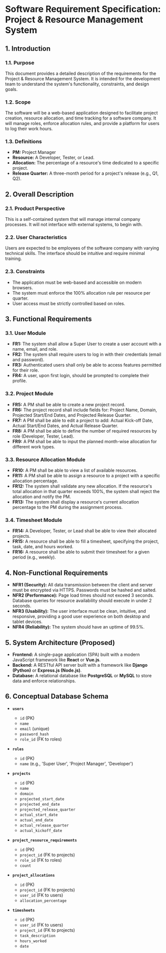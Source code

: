# Software Requirement Specification: Project & Resource Management System

## 1. Introduction

### 1.1. Purpose
This document provides a detailed description of the requirements for the Project & Resource Management System. It is intended for the development team to understand the system's functionality, constraints, and design goals.

### 1.2. Scope
The software will be a web-based application designed to facilitate project creation, resource allocation, and time tracking for a software company. It will manage roles, enforce allocation rules, and provide a platform for users to log their work hours.

### 1.3. Definitions
- **PM:** Project Manager
- **Resource:** A Developer, Tester, or Lead.
- **Allocation:** The percentage of a resource's time dedicated to a specific project.
- **Release Quarter:** A three-month period for a project's release (e.g., Q1, Q2).

## 2. Overall Description

### 2.1. Product Perspective
This is a self-contained system that will manage internal company processes. It will not interface with external systems, to begin with.

### 2.2. User Characteristics
Users are expected to be employees of the software company with varying technical skills. The interface should be intuitive and require minimal training.

### 2.3. Constraints
- The application must be web-based and accessible on modern browsers.
- The system must enforce the 100% allocation rule per resource per quarter.
- User access must be strictly controlled based on roles.

## 3. Functional Requirements

### 3.1. User Module
- **FR1:** The system shall allow a Super User to create a user account with a name, email, and role.
- **FR2:** The system shall require users to log in with their credentials (email and password).
- **FR3:** Authenticated users shall only be able to access features permitted for their role.
- **FR4:** A user, upon first login, should be prompted to complete their profile.

### 3.2. Project Module
- **FR5:** A PM shall be able to create a new project record.
- **FR6:** The project record shall include fields for: Project Name, Domain, Projected Start/End Dates, and Projected Release Quarter.
- **FR7:** A PM shall be able to edit a project to add: Actual Kick-off Date, Actual Start/End Dates, and Actual Release Quarter.
- **FR8:** A PM shall be able to define the number of required resources by role (Developer, Tester, Lead).
- **FR9:** A PM shall be able to input the planned month-wise allocation for different work types.

### 3.3. Resource Allocation Module
- **FR10:** A PM shall be able to view a list of available resources.
- **FR11:** A PM shall be able to assign a resource to a project with a specific allocation percentage.
- **FR12:** The system shall validate any new allocation. If the resource's total allocation in that quarter exceeds 100%, the system shall reject the allocation and notify the PM.
- **FR13:** The system shall display a resource's current allocation percentage to the PM during the assignment process.

### 3.4. Timesheet Module
- **FR14:** A Developer, Tester, or Lead shall be able to view their allocated projects.
- **FR15:** A resource shall be able to fill a timesheet, specifying the project, task, date, and hours worked.
- **FR16:** A resource shall be able to submit their timesheet for a given period (e.g., weekly).

## 4. Non-Functional Requirements

- **NFR1 (Security):** All data transmission between the client and server must be encrypted via HTTPS. Passwords must be hashed and salted.
- **NFR2 (Performance):** Page load times should not exceed 3 seconds. Database queries for resource availability should execute in under 2 seconds.
- **NFR3 (Usability):** The user interface must be clean, intuitive, and responsive, providing a good user experience on both desktop and tablet devices.
- **NFR4 (Reliability):** The system should have an uptime of 99.5%.

## 5. System Architecture (Proposed)

- **Frontend:** A single-page application (SPA) built with a modern JavaScript framework like **React** or **Vue.js**.
- **Backend:** A RESTful API server built with a framework like **Django (Python)** or **Express.js (Node.js)**.
- **Database:** A relational database like **PostgreSQL** or **MySQL** to store data and enforce relationships.

## 6. Conceptual Database Schema

- **`users`**
  - `id` (PK)
  - `name`
  - `email` (unique)
  - `password_hash`
  - `role_id` (FK to roles)

- **`roles`**
  - `id` (PK)
  - `name` (e.g., 'Super User', 'Project Manager', 'Developer')

- **`projects`**
  - `id` (PK)
  - `name`
  - `domain`
  - `projected_start_date`
  - `projected_end_date`
  - `projected_release_quarter`
  - `actual_start_date`
  - `actual_end_date`
  - `actual_release_quarter`
  - `actual_kickoff_date`

- **`project_resource_requirements`**
  - `id` (PK)
  - `project_id` (FK to projects)
  - `role_id` (FK to roles)
  - `count`

- **`project_allocations`**
  - `id` (PK)
  - `project_id` (FK to projects)
  - `user_id` (FK to users)
  - `allocation_percentage`

- **`timesheets`**
  - `id` (PK)
  - `user_id` (FK to users)
  - `project_id` (FK to projects)
  - `task_description`
  - `hours_worked`
  - `date`
